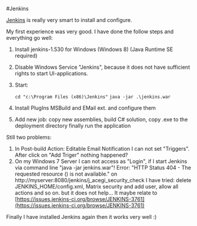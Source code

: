 #Jenkins

[Jenkins](http://jenkins-ci.org/) is really very smart to install and configure.
 
My first experience was very good. I have done the follow steps and everything go well: 
1. Install jenkins-1.530 for Windows (Windows 8) (Java Runtime SE required)
2. Disable Windows Service "Jenkins", because it does not have sufficient rights to start UI-applications.
3. Start: 

	```cd "c:\Program Files (x86)\Jenkins"```
	```java -jar .\jenkins.war```

 4. Install PlugIns MSBuild and EMail ext. and configure them
 5. Add new job: copy new assemblies, build C# solution, copy .exe to the deployment directory finally run the application

Still two problems: 
1. In Post-build Action: Editable Email Notification I can not set "Triggers". After click on "Add Triger" nothing happened?
2. On my Windows 7 Server I can not access as "Login", if I start Jenkins via command line "java -jar jenkins.war"! Error: "HTTP Status 404 - The requested resource () is not available." on http://myserver:8080/jenkins/j_acegi_security_check
I have tried: delete JENKINS_HOME/config.xml, Matrix security and add user, allow all actions and so on.
but it does not help... It maybe relate to [https://issues.jenkins-ci.org/browse/JENKINS-3761](https://issues.jenkins-ci.org/browse/JENKINS-3761)

Finally I have installed Jenkins again then it works very well :)
